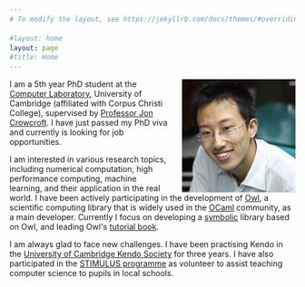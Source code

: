 ```yaml
---
# To modify the layout, see https://jekyllrb.com/docs/themes/#overriding-theme-defaults

#layout: home
layout: page
#title: Home
---
```


<img src="/images/stark.jpg" style="float:right;width:200px;margin-left:20px">

I am a 5th year PhD student at the [Computer Laboratory](https://www.cl.cam.ac.uk/), University of Cambridge (affiliated with Corpus Christi College), supervised by [Professor Jon Crowcroft](https://www.cl.cam.ac.uk/~jac22/). I have just passed my PhD viva and currently is looking for job opportunities. 

I am interested in various research topics, including numerical computation, high performance computing, machine learning, and their application in the real world. 
I have been actively participating in the development of [Owl](https://ocaml.xyz/), a scientific computing library that is widely used in the [OCaml](https://ocaml.org) community, as a main developer. Currently I focus on developing a [symbolic](https://github.com/owlbarn/owl_symbolic) library based on Owl, and leading Owl's [tutorial book](https://ocaml.xyz/book/).

I am always glad to face new challenges. I have been practising Kendo in the [University of Cambridge Kendo Society](http://kendo.soc.srcf.net/membership/borrowing/) for three years. 
I have also participated in the [STIMULUS programme](https://stimulus.maths.org/) as volunteer to assist teaching computer science to pupils in local schools.